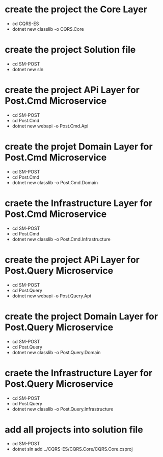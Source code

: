 # create the project the Core Layer
- cd CQRS-ES
- dotnet new classlib -o CQRS.Core

# create the project Solution file
- cd SM-POST
- dotnet new sln

# create the project APi Layer for Post.Cmd Microservice
- cd SM-POST
- cd Post.Cmd
- dotnet new webapi -o Post.Cmd.Api

# create the projet Domain Layer for Post.Cmd Microservice
- cd SM-POST
- cd Post.Cmd
- dotnet new classlib -o Post.Cmd.Domain


# craete the Infrastructure Layer for Post.Cmd Microservice
- cd SM-POST
- cd Post.Cmd
- dotnet new classlib -o Post.Cmd.Infrastructure


# create the project APi Layer for Post.Query Microservice
- cd SM-POST
- cd Post.Query
- dotnet new webapi -o Post.Query.Api

# create the project Domain Layer for Post.Query Microservice
- cd SM-POST
- cd Post.Query
- dotnet new classlib -o Post.Query.Domain

# craete the Infrastructure Layer for Post.Query Microservice
- cd SM-POST
- cd Post.Query
- dotnet new classlib -o Post.Query.Infrastructure

# add all projects into solution file
- cd SM-POST
- dotnet sln add ../CQRS-ES/CQRS.Core/CQRS.Core.csproj



